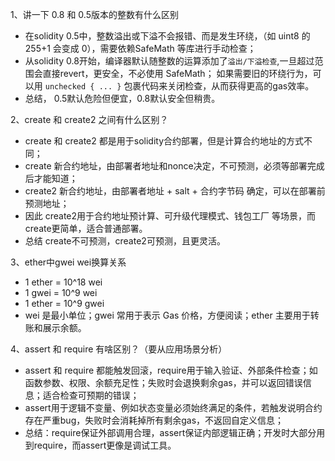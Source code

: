1、讲一下 0.8 和 0.5版本的整数有什么区别
- 在solidity 0.5中，整数溢出或下溢不会报错、而是发生环绕，（如 uint8 的 255+1 会变成 0），需要依赖SafeMath 等库进行手动检查；
- 从solidity 0.8开始，编译器默认随整数的运算添加了`溢出/下溢检查`,一旦超过范围会直接revert，更安全，不必使用 SafeMath； 如果需要旧的环绕行为，可以用 `unchecked { ... }` 包裹代码来关闭检查，从而获得更高的gas效率。
- 总结， 0.5默认危险但便宜，0.8默认安全但稍贵。

2、create 和 create2 之间有什么区别？
- create 和 create2 都是用于solidity合约部署，但是计算合约地址的方式不同；
- create 新合约地址，由部署者地址和nonce决定，不可预测，必须等部署完成后才能知道；
- create2 新合约地址，由部署者地址 + salt + 合约字节码 确定，可以在部署前预测地址；
- 因此 create2用于合约地址预计算、可升级代理模式、钱包工厂 等场景，而create更简单，适合普通部署。
- 总结 create不可预测，create2可预测，且更灵活。

3、ether中gwei wei换算关系
- 1 ether = 10^18 wei
- 1 gwei = 10^9 wei
- 1 ether = 10^9 gwei
- wei 是最小单位；gwei 常用于表示 Gas 价格，方便阅读；ether 主要用于转账和展示余额。

4、assert 和 require 有啥区别？（要从应用场景分析）
- assert 和 require 都能触发回滚，require用于输入验证、外部条件检查；如函数参数、权限、余额充足性；失败时会退换剩余gas，并可以返回错误信息；适合检查可预期的错误；
- assert用于逻辑不变量、例如状态变量必须始终满足的条件，若触发说明合约存在严重bug，失败时会消耗掉所有剩余gas，不返回自定义信息；
- 总结：require保证外部调用合理，assert保证内部逻辑正确；开发时大部分用到require，而assert更像是调试工具。
